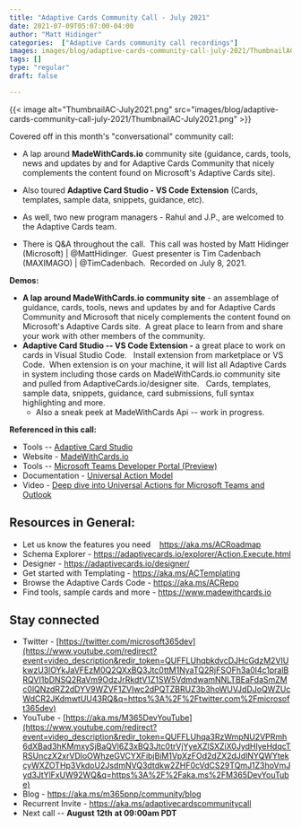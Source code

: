 ```yaml
---
title: "Adaptive Cards Community Call - July 2021"
date: 2021-07-09T05:07:00-04:00
author: "Matt Hidinger"
categories:  ["Adaptive Cards community call recordings"]
images: images/blog/adaptive-cards-community-call-july-2021/ThumbnailAC-July2021.png
tags: []
type: "regular"
draft: false

---
```


{{< image alt="ThumbnailAC-July2021.png" src="images/blog/adaptive-cards-community-call-july-2021/ThumbnailAC-July2021.png" >}}

Covered off in this month's "conversational" community call:

-  A lap
around **MadeWithCards.io** community site (guidance, cards, tools, news
and updates by and for Adaptive Cards Community that nicely complements
the content found on Microsoft's Adaptive Cards site).  
- Also toured
**Adaptive Card Studio - VS Code Extension** (Cards, templates, sample
data, snippets, guidance, etc).   

- As well, two new program managers -
Rahul and J.P., are welcomed to the Adaptive Cards team.    

- There is Q&A
throughout the call.  This call was hosted by Matt Hidinger (Microsoft)
\| \@MattHidinger.  Guest presenter is Tim Cadenbach (MAXIMAGO) \|
\@TimCadenbach.  Recorded on July 8, 2021.


**Demos:**

-   **A lap around MadeWithCards.io community site** - an assemblage of
    guidance, cards, tools, news and updates by and for Adaptive Cards
    Community and Microsoft that nicely complements the content found on
    Microsoft's Adaptive Cards site.  A great place to learn from and
    share your work with other members of the community.    
-   **Adaptive Card Studio -- VS Code Extension -** a great place to
    work on cards in Visual Studio Code.   Install extension from
    marketplace or VS Code.  When extension is on your machine, it will
    list all Adaptive Cards in system including those cards on
    MadeWithCards.io community site and pulled from
    AdaptiveCards.io/designer site.   Cards, templates, sample data,
    snippets, guidance, card submissions, full syntax highlighting and
    more.   
    - Also a sneak peek at MadeWithCards Api -- work in progress. 

**Referenced in this call:**

-   Tools -- [Adaptive Card
    Studio](https://marketplace.visualstudio.com/items?itemName=madewithcardsio.adaptivecardsstudiobeta) 
-   Website - [MadeWithCards.io](https://madewithcards.io/) 
-   Tools -- [Microsoft Teams Developer Portal
    (Preview)](http://dev.teams.microsoft.com) 
-   Documentation - [Universal Action
    Model](https://docs.microsoft.com/en-us/adaptive-cards/authoring-cards/universal-action-model) 
-   Video - [Deep dive into Universal Actions for Microsoft Teams and
    Outlook](https://youtu.be/mwWAFw8df50) 

## Resources in General:

-   Let us know the features you need    <https://aka.ms/ACRoadmap>
-   Schema Explorer -
    <https://adaptivecards.io/explorer/Action.Execute.html>
-   Designer - <https://adaptivecards.io/designer/> 
-   Get started with Templating - <https://aka.ms/ACTemplating>
-   Browse the Adaptive Cards Code - <https://aka.ms/ACRepo>
-   Find tools, sample cards and more - <https://www.madewithcards.io>

## Stay connected

-   Twitter -
    [https://twitter.com/microsoft365dev](https://www.youtube.com/redirect?event=video_description&redir_token=QUFFLUhqbkdvcDJHcGdzM2VIUkwzU3lOYkJaVFEzM0Q2QXxBQ3Jtc0ttM1NyaTQ2RjFSOFh3a0l4c1pralBRQVI1bDNSQ2RaVm9OdzJrRkdtV1Z1SW5VdmdwamNNLTBEaFdaSmZMc0lQNzdRZ2dDYV9WZVF1ZVIwc2dPQTZBRUZ3b3hoWUVJdDJoQWZUcWdCR2JKdmwtUU43RQ&q=https%3A%2F%2Ftwitter.com%2Fmicrosoft365dev)​
-   YouTube -
    [https://aka.ms/M365DevYouTube](https://www.youtube.com/redirect?event=video_description&redir_token=QUFFLUhqa3RzWmpNU2VPRmh6dXBad3hKMmxySjBaQVl6Z3xBQ3Jtc0trVjYyeXZlSXZiX0JydHlyeHdqcTRSUnczX2xrVDloOWhzeGVCYXFibjBiM1VpXzFOd2dZX2dJdlNYQWYtekcyWXZOTHp3VkdoU2JsdmNVQ3dtdkw2ZHF0cVdCS29TQmJ1Z3hoVmJyd3JtYlFxUW92WQ&q=https%3A%2F%2Faka.ms%2FM365DevYouTube)​
-   Blog - <https://aka.ms/m365pnp/community/blog>
-   Recurrent Invite - <https://aka.ms/adaptivecardscommunitycall>
-   Next call -- **August 12th** **at 09:00am PDT**
